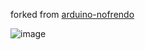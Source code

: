 forked from [arduino-nofrendo](https://github.com/moononournation/arduino-nofrendo)

![image](https://user-images.githubusercontent.com/9492648/211766129-e39f15bd-88a5-4620-a124-61ca00b64342.png)

